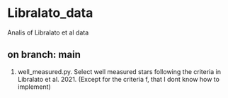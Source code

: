 # Libralato_data
Analis of Libralato et al data
## on branch: main

1. well_measured.py. Select well measured stars following the criteria in Libralato et al. 2021. (Except for the criteria f, that I dont know how to implement)

